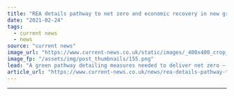 ```yaml
---
title: "REA details pathway to net zero and economic recovery in new green strategy"
date: "2021-02-24"
tags: 
  - current news
  - news
source: "current news"
image_url: "https://www.current-news.co.uk/static/images/_400x400_crop_center-center/REA-net-zero-pathway-image-REA.png"
image_fp: "/assets/img/post_thumbnails/155.png"
lead: "A green pathway detailing measures needed to deliver net zero – focusing largely on renewables targets – has been published by the Association for Renewable Energy and Clean Technology (REA)."
article_url: "https://www.current-news.co.uk/news/rea-details-pathway-to-net-zero-and-economic-recovery-in-new-green-strategy?utm_source=rss-feeds&utm_medium=rss&utm_campaign=rss"
---
```


---
